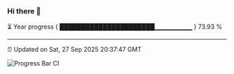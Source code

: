 ### Hi there 👋

⏳ Year progress { ██████████████████████▁▁▁▁▁▁▁▁ } 73.93 %

---

⏰ Updated on Sat, 27 Sep 2025 20:37:47 GMT

![Progress Bar CI](https://github.com/IshwaranRudhara/GIT-ACTION/workflows/Progress%20Bar%20CI/badge.svg)
